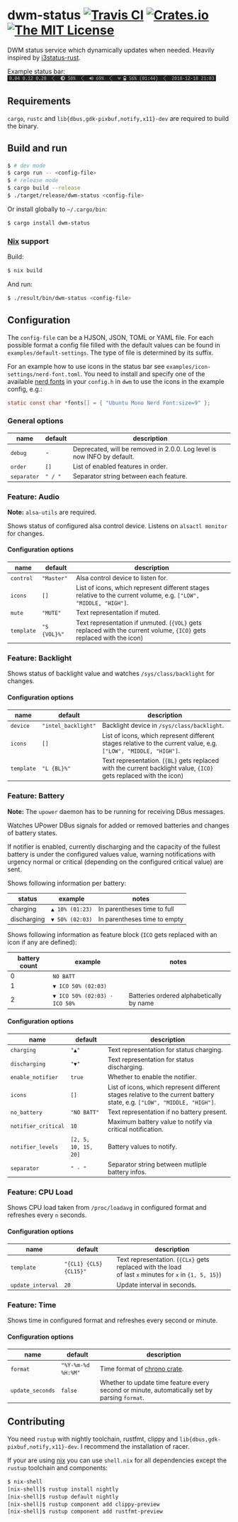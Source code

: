 # dwm-status [![Travis CI](https://img.shields.io/travis/Gerschtli/dwm-status.svg?style=flat-square)](https://travis-ci.org/Gerschtli/dwm-status) [![Crates.io](https://img.shields.io/crates/v/dwm-status.svg?style=flat-square)](https://crates.io/crates/dwm-status) [![The MIT License](https://img.shields.io/badge/license-MIT-orange.svg?style=flat-square)](http://opensource.org/licenses/MIT)

DWM status service which dynamically updates when needed.
Heavily inspired by [i3status-rust](https://github.com/greshake/i3status-rust).

Example status bar:
![example-sceenshot](examples/images/preview.png)

## Requirements

`cargo`, `rustc` and `lib{dbus,gdk-pixbuf,notify,x11}-dev` are required to build the binary.

## Build and run

```sh
$ # dev mode
$ cargo run -- <config-file>
$ # release mode
$ cargo build --release
$ ./target/release/dwm-status <config-file>
```
Or install globally to `~/.cargo/bin`:
```sh
$ cargo install dwm-status
```

### [Nix](https://nixos.org/nix/) support

Build:
```sh
$ nix build
```

And run:
```sh
$ ./result/bin/dwm-status <config-file>
```

## Configuration

The `config-file` can be a HJSON, JSON, TOML or YAML file. For each possible format a config file filled with the
default values can be found in `examples/default-settings`. The type of file is determined by its suffix.

For an example how to use icons in the status bar see `examples/icon-settings/nerd-font.toml`. You need to install and
specify one of the available [nerd fonts](https://nerdfonts.com) in your `config.h` in `dwm` to use the icons in the
example config, e.g.:
```c
static const char *fonts[] = { "Ubuntu Mono Nerd Font:size=9" };
```

### General options

| name        | default | description                                                             |
| ----------- | ------- | ----------------------------------------------------------------------- |
| `debug`     | -       | Deprecated, will be removed in 2.0.0. Log level is now INFO by default. |
| `order`     | `[]`    | List of enabled features in order.                                      |
| `separator` | `" / "` | Separator string between each feature.                                  |

### Feature: Audio

**Note:** `alsa-utils` are required.

Shows status of configured alsa control device. Listens on `alsactl monitor` for changes.

#### Configuration options

| name       | default      | description                                                                     |
| ---------- | ------------ | ------------------------------------------------------------------------------- |
| `control`  | `"Master"`   | Alsa control device to listen for.                                              |
| `icons`    | `[]`         | List of icons, which represent different stages relative to the current volume, e.g. `["LOW", "MIDDLE, "HIGH"]`.     |
| `mute`     | `"MUTE"`     | Text representation if muted.                                                   |
| `template` | `"S {VOL}%"` | Text representation if unmuted. (`{VOL}` gets replaced with the current volume, `{ICO}` gets replaced with the icon) |

### Feature: Backlight

Shows status of backlight value and watches `/sys/class/backlight` for changes.

#### Configuration options

| name       | default             | description                                                                  |
| ---------- | ------------------- | ---------------------------------------------------------------------------- |
| `device`   | `"intel_backlight"` | Backlight device in `/sys/class/backlight`.                                  |
| `icons`    | `[]`                | List of icons, which represent different stages relative to the current value, e.g. `["LOW", "MIDDLE, "HIGH"]`.   |
| `template` | `"L {BL}%"`         | Text representation. (`{BL}` gets replaced with the current backlight value, `{ICO}` gets replaced with the icon) |

### Feature: Battery

**Note:** The `upower` daemon has to be running for receiving DBus messages.

Watches UPower DBus signals for added or removed batteries and changes of battery states.

If notifier is enabled, currently discharging and the capacity of the fullest battery is under the configured values
value, warning notifications with urgency normal or critical (depending on the configured critical value) are sent.

Shows following information per battery:

| status               | example          | notes                        |
| -------------------- | ---------------- | ---------------------------- |
| charging             | `▲ 10% (01:23)` | In parentheses time to full  |
| discharging          | `▼ 50% (02:03)` | In parentheses time to empty |

Shows following information as feature block (`ICO` gets replaced with an icon if any are defined):

| battery count | example                       | notes                                    |
| ------------- | ----------------------------- | ---------------------------------------- |
| 0             | `NO BATT`                     |                                          |
| 1             | `▼ ICO 50% (02:03)`           |                                          |
| 2             | `▼ ICO 50% (02:03) · ICO 50%` | Batteries ordered alphabetically by name |

#### Configuration options

| name                | default              | description                                                |
| ------------------- | -------------------- | ---------------------------------------------------------- |
| `charging`          | `"▲"`               | Text representation for status charging.                   |
| `discharging`       | `"▼"`               | Text representation for status discharging.                |
| `enable_notifier`   | `true`               | Whether to enable the notifier.                            |
| `icons`             | `[]`                 | List of icons, which represent different stages relative to the current battery state, e.g. `["LOW", "MIDDLE, "HIGH"]`. |
| `no_battery`        | `"NO BATT"`          | Text representation if no battery present.                 |
| `notifier_critical` | `10`                 | Maximum battery value to notify via critical notification. |
| `notifier_levels`   | `[2, 5, 10, 15, 20]` | Battery values to notify.                                  |
| `separator`         | `" · "`              | Separator string between mutliple battery infos.           |

### Feature: CPU Load

Shows CPU load taken from `/proc/loadavg` in configured format and refreshes every `n` seconds.

#### Configuration options

| name              | default                | description                 |
| ----------------- | ---------------------- | --------------------------- |
| `template`        | `"{CL1} {CL5} {CL15}"` | Text representation. (`{CLx}` gets replaced with the load<br/>of last `x` minutes for `x` in `{1, 5, 15}`) |
| `update_interval` | `20`                   | Update interval in seconds. |

### Feature: Time

Shows time in configured format and refreshes every second or minute.

#### Configuration options

| name             | default             | description                                                          |
| ---------------- | ------------------- | -------------------------------------------------------------------- |
| `format`         | `"%Y-%m-%d %H:%M"`  | Time format of [chrono crate](https://github.com/chronotope/chrono). |
| `update_seconds` | `false`             | Whether to update time feature every second or minute, automatically set by parsing `format`. |

## Contributing

You need `rustup` with nightly toolchain, rustfmt, clippy and `lib{dbus,gdk-pixbuf,notify,x11}-dev`. I recommend the
installation of racer.

If your are using [nix](https://nixos.org/nix) you can use `shell.nix` for all dependencies except the `rustup`
toolchain and components:

```sh
$ nix-shell
[nix-shell]$ rustup install nightly
[nix-shell]$ rustup default nightly
[nix-shell]$ rustup component add clippy-preview
[nix-shell]$ rustup component add rustfmt-preview
```
